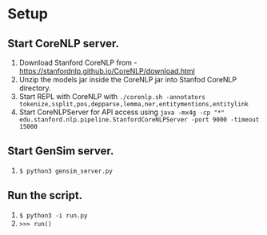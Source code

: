 # Setup

## Start CoreNLP server.
1. Download Stanford CoreNLP from - https://stanfordnlp.github.io/CoreNLP/download.html
2. Unzip the models jar inside the CoreNLP jar into Stanfod CoreNLP directory.
3. Start REPL with CoreNLP with `./corenlp.sh -annotators tokenize,ssplit,pos,depparse,lemma,ner,entitymentions,entitylink`
4. Start CoreNLPServer for API access using `java -mx4g -cp "*" edu.stanford.nlp.pipeline.StanfordCoreNLPServer -port 9000 -timeout 15000`

## Start GenSim server.
1. `$ python3 gensim_server.py`

## Run the script.
1. `$ python3 -i run.py`
2. `>>> run()`